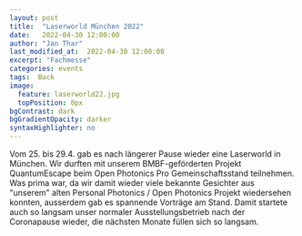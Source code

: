 ```yaml
---
layout: post
title:  "Laserworld München 2022"
date:   2022-04-30 12:00:00
author: "Jan Thar"
last_modified_at:  2022-04-30 12:00:00
excerpt: "Fachmesse"
categories: events
tags:  Back
image:
  feature: laserworld22.jpg
  topPosition: 0px
bgContrast: dark
bgGradientOpacity: darker
syntaxHighlighter: no
---
```


Vom 25. bis 29.4. gab es nach längerer Pause wieder eine Laserworld in München.
Wir durften mit unserem BMBF-geförderten Projekt QuantumEscape beim Open Photonics Pro Gemeinschaftsstand teilnehmen.
Was prima war, da wir damit wieder viele bekannte Gesichter aus "unserem" alten Personal Photonics / Open Photonics Projekt wiedersehen konnten, ausserdem gab es spannende Vorträge am Stand.
Damit startete auch so langsam unser normaler Ausstellungsbetrieb nach der Coronapause wieder, die nächsten Monate füllen sich so langsam.
